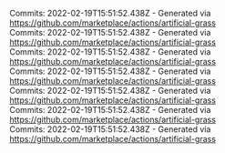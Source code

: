 Commits: 2022-02-19T15:51:52.438Z - Generated via https://github.com/marketplace/actions/artificial-grass
<br>
Commits: 2022-02-19T15:51:52.438Z - Generated via https://github.com/marketplace/actions/artificial-grass
<br>
Commits: 2022-02-19T15:51:52.438Z - Generated via https://github.com/marketplace/actions/artificial-grass
<br>
Commits: 2022-02-19T15:51:52.438Z - Generated via https://github.com/marketplace/actions/artificial-grass
<br>
Commits: 2022-02-19T15:51:52.438Z - Generated via https://github.com/marketplace/actions/artificial-grass
<br>
Commits: 2022-02-19T15:51:52.438Z - Generated via https://github.com/marketplace/actions/artificial-grass
<br>
Commits: 2022-02-19T15:51:52.438Z - Generated via https://github.com/marketplace/actions/artificial-grass
<br>
